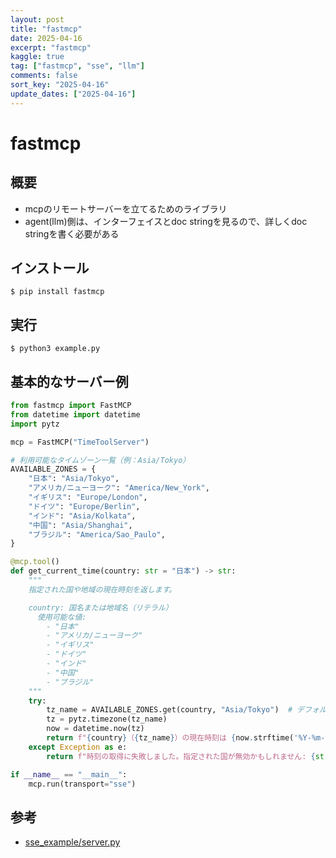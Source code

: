 ```yaml
---
layout: post
title: "fastmcp" 
date: 2025-04-16
excerpt: "fastmcp"
kaggle: true
tag: ["fastmcp", "sse", "llm"]
comments: false
sort_key: "2025-04-16"
update_dates: ["2025-04-16"]
---
```


# fastmcp


## 概要
 - mcpのリモートサーバーを立てるためのライブラリ
 - agent(llm)側は、インターフェイスとdoc stringを見るので、詳しくdoc stringを書く必要がある

## インストール

```console
$ pip install fastmcp
```

## 実行

```console
$ python3 example.py
```
 
## 基本的なサーバー例

```python
from fastmcp import FastMCP
from datetime import datetime
import pytz

mcp = FastMCP("TimeToolServer")

# 利用可能なタイムゾーン一覧（例：Asia/Tokyo）
AVAILABLE_ZONES = {
    "日本": "Asia/Tokyo",
    "アメリカ/ニューヨーク": "America/New_York",
    "イギリス": "Europe/London",
    "ドイツ": "Europe/Berlin",
    "インド": "Asia/Kolkata",
    "中国": "Asia/Shanghai",
    "ブラジル": "America/Sao_Paulo",
}

@mcp.tool()
def get_current_time(country: str = "日本") -> str:
    """
    指定された国や地域の現在時刻を返します。

    country: 国名または地域名（リテラル）
      使用可能な値:
        - "日本"
        - "アメリカ/ニューヨーク"
        - "イギリス"
        - "ドイツ"
        - "インド"
        - "中国"
        - "ブラジル"
    """
    try:
        tz_name = AVAILABLE_ZONES.get(country, "Asia/Tokyo")  # デフォルト: 日本
        tz = pytz.timezone(tz_name)
        now = datetime.now(tz)
        return f"{country}（{tz_name}）の現在時刻は {now.strftime('%Y-%m-%d %H:%M:%S')} です。"
    except Exception as e:
        return f"時刻の取得に失敗しました。指定された国が無効かもしれません: {str(e)}"

if __name__ == "__main__":
    mcp.run(transport="sse")
```

## 参考
 - [sse_example/server.py](https://github.com/openai/openai-agents-python/blob/main/examples/mcp/sse_example/server.py)


